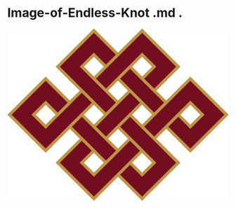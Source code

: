# Image-of-Endless-Knot .md . 

![Image-of-Endless-Knot](https://github.com/CryptosOdysseus/AALE-Contributions/blob/master/Endlessknot.png) 
